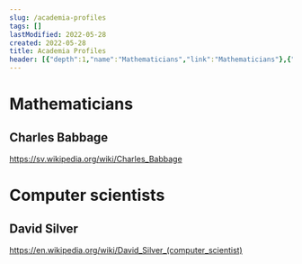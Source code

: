 ```yaml
---
slug: /academia-profiles
tags: []
lastModified: 2022-05-28
created: 2022-05-28
title: Academia Profiles
header: [{"depth":1,"name":"Mathematicians","link":"Mathematicians"},{"depth":2,"name":"Charles Babbage","link":"Charles-Babbage"},{"depth":1,"name":"Computer scientists","link":"Computer-scientists"},{"depth":2,"name":"David Silver","link":"David-Silver"}]
---
```



# Mathematicians

## Charles Babbage
https://sv.wikipedia.org/wiki/Charles_Babbage

# Computer scientists
## David Silver
https://en.wikipedia.org/wiki/David_Silver_(computer_scientist)
